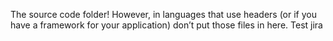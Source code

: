 The source code folder! However, in languages that use headers (or if you have a framework for your application) don’t put those files in here.
Test jira


